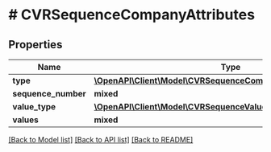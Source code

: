 # # CVRSequenceCompanyAttributes

## Properties

Name | Type | Description | Notes
------------ | ------------- | ------------- | -------------
**type** | [**\OpenAPI\Client\Model\CVRSequenceCompanyAttributesTypesEnum**](CVRSequenceCompanyAttributesTypesEnum.md) |  |
**sequence_number** | **mixed** |  |
**value_type** | [**\OpenAPI\Client\Model\CVRSequenceValueTypesEnum**](CVRSequenceValueTypesEnum.md) |  |
**values** | **mixed** |  |

[[Back to Model list]](../../README.md#models) [[Back to API list]](../../README.md#endpoints) [[Back to README]](../../README.md)
